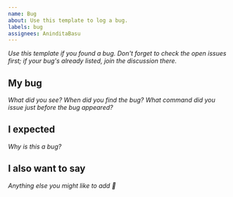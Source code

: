 ```yaml
---
name: Bug
about: Use this template to log a bug.
labels: bug
assignees: AninditaBasu
---
```


_Use this template if you found a bug. Don't forget to check the open issues first; if your bug's already listed, join the discussion there._

## My bug

_What did you see? When did you find the bug? What command did you issue just before the bug appeared?_

## I expected

_Why is this a bug?_

## I also want to say

_Anything else you might like to add :slightly_smiling_face:_
